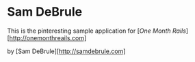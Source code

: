 # Sam DeBrule

This is the pinteresting sample application for
[*One Month Rails*][http://onemonthreails.com]

by [Sam DeBrule][http://samdebrule.com]
